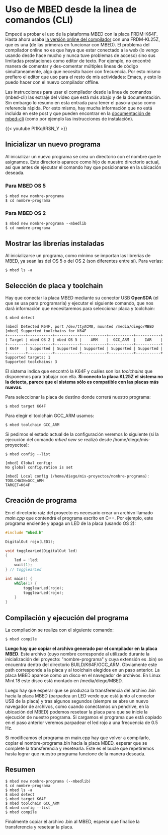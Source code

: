 # Uso de MBED desde la linea de comandos (CLI)


Empecé a probar el uso de la plataforma MBED con la placa FRDM-K64F. Hasta ahora
usaba [la versión online del compilador](https://developer.mbed.org/) con una
FRDM-KL25Z, que es una (de las primeras en funcionar con MBED). El problema del
compilador online no es que haya que estar conectado a la web (lo vengo usando
desde hace mucho y nunca tuve problemas de acceso) sino sus limitadas
prestaciones como editor de texto. Por ejemplo, no encontré manera de comentar y
des-comentar múltiples lineas de código simultaneamente, algo que necesito hacer
con frecuencia. Por esto mismo prefiero el editor que uso para el resto de mis
actividades: Emacs, y esto lo puedo hacer con el nuevo compilador offline.

Las instrucciones para usar el compilador desde la linea de comandos (mbed-cli)
las extraje del video que está más abajo y de la documentación. Sin embargo lo
resumo en esta entrada para tener el paso-a-paso como referencia rápida. Por
esto mismo, hay mucha información que no está incluida en este post y que pueden
encontrar en la [documentación de
mbed-cli](https://docs.mbed.com/docs/mbed-os-handbook/en/5.1/dev_tools/cli/)
(como por ejemplo las instrucciones de instalación).

{{< youtube PI1Kq9RSN_Y >}}

## Inicializar un nuevo programa

Al inicializar un nuevo programa se crea un directorio con el nombre que
le asignamos. Este directorio aparece como hijo de nuestro directorio
actual, así que antes de ejecutar el comando hay que posicionarse en la
ubicación deseada.

### Para MBED OS 5

``` console
$ mbed new nombre-programa
$ cd nombre-programa
```

### Para MBED OS 2

``` console
$ mbed new nombre-programa --mbedlib
$ cd nombre-programa
```

## Mostrar las librerías instaladas

Al inicializarse un programa, como mínimo se importan las librerías de
MBED, ya sean las del OS 5 o del OS 2 (son diferentes entre sí). Para
verlas:

``` console
$ mbed ls -a
```

## Selección de placa y toolchain

Hay que conectar la placa MBED mediante su conector USB **OpenSDA** (el
que se usa para programarla) y ejecutar el siguiente comando, que nos
dará información que necesitaremos para seleccionar placa y toolchain:

``` console
$ mbed detect

[mbed] Detected K64F, port /dev/ttyACM0, mounted /media/diego/MBED
[mbed] Supported toolchains for K64F
+--------+-----------+-----------+-----------+-----------+-----------+
| Target | mbed OS 2 | mbed OS 5 |    ARM    |  GCC_ARM  |    IAR    |
+--------+-----------+-----------+-----------+-----------+-----------+
| K64F   | Supported | Supported | Supported | Supported | Supported |
+--------+-----------+-----------+-----------+-----------+-----------+
Supported targets: 1
Supported toolchains: 3
```

El sistema indica que encontró la K64F y cuáles son los *toolchains* que
disponemos para trabajar con ella. **Si conecto la placa KL25Z el
sistema no la detecta, parece que el sistema sólo es compatible con las
placas más nuevas**.

Para seleccionar la placa de destino donde correrá nuestro programa:

``` console
$ mbed target K64F
```

Para elegir el toolchain GCC_ARM usamos:

``` console
$ mbed toolchain GCC_ARM
```

Si pedimos el estado actual de la configuración veremos lo siguiente (si
la ejecución del comando *mbed new* se realizó desde
/home/diego/mis-proyectos):

``` console
$ mbed config --list

[mbed] Global config:
No global configuration is set

[mbed] Local config (/home/diego/mis-proyectos/nombre-programa):
TOOLCHAIN=GCC_ARM
TARGET=K64F
```

## Creación de programa

En el directorio raíz del proyecto es necesario crear un archivo llamado
*main.cpp* que contendrá el programa escrito en C++. Por ejemplo, este
programa enciende y apaga un LED de la placa (usando OS 2):

``` cpp
#include "mbed.h"

DigitalOut rojo(LED1);

void togglearLed(DigitalOut led)
{
    led = !led;
    wait(1);
} // togglearLed

int main() {
    while(1) {
        togglearLed(rojo);
        togglearLed(rojo);
    }
}
```

## Compilación y ejecución del programa

La compilación se realiza con el siguiente comando:

``` console
$ mbed compile
```

**Luego hay que copiar el archivo generado por el compilador en la placa
MBED**. Este archivo (cuyo nombre corresponde al utilizado durante la
inicialización del proyecto: \"nombre-programa\" y cuya extensión es
.bin) se encuentra dentro del directorio BUILD/K64F/GCC_ARM. Obviamente
este path corresponde a la placa y al toolchain elegidos en un paso
anterior. La placa MBED aparece como un disco en el navegador de
archivos. En Linux Mint 18 este disco está montado en /media/diego/MBED.

Luego hay que esperar que se produzca la transferencia del archivo .bin
hacia la placa MBED (parpadea un LED verde que está junto al conector
USB de la placa) y tras algunos segundos (siempre se abre un nuevo
navegador de archivos, como cuando conectamos un pendrive, en la
ubicación del MBED) podemos resetear la placa para que se inicie la
ejecución de nuestro programa. Si cargamos el programa que está copiado
en el paso anterior veremos parpadear el led rojo a una frecuencia de
0.5 Hz.

Si modificamos el programa en main.cpp hay que volver a compilarlo,
copiar el nombre-programa.bin hacia la placa MBED, esperar que se
complete la transferencia y resetearla. Este es el bucle que repetiremos
hasta lograr que nuestro programa funcione de la manera deseada.

## Resumen

``` console
$ mbed new nombre-programa (--mbedlib)
$ cd nombre-programa
$ mbed ls -a
$ mbed detect
$ mbed target K64F
$ mbed toolchain GCC_ARM
$ mbed config --list
$ mbed compile
```

Finalmente copiar el archivo .bin al MBED, esperar que finalice la
transferencia y resetear la placa.

